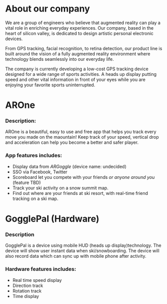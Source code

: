 # About our company

We are a group of engineers who believe that augmented reality can play a vital role in enriching everyday experiences. Our company, based in the heart of silicon valley, is dedicated to design artistic personal electronic devices.

From GPS tracking, facial recognition, to retina detection, our product line is built around the vision of a fully augmented reality environment where technology blends seamlessly into our everyday life.

The company is currently developing a low-cost GPS tracking device designed for a wide range of sports activities. A heads up display putting speed and other vital information in front of your eyes while you are enjoying your favorite sports uninterrupted.




# AROne


### Description:
AROne is a beautiful, easy to use and free app that helps you track every move you made on the maountain!
Keep track of your speed, vertical drop and acceleration can help you become a better and safer player.

### App features includes:

* Display data from *ARGoggle* (device name: undecided)
* SSO via Facebook, Twitter
* Scoreboard let you compete with your friends *or anyone around you* (feature TBD)
* Track your ski activity on a snow summit map.  
* Find out where are your friends at ski resort, with real-time friend tracking on a ski map.



# GogglePal (Hardware)


### Description
GogglePal is a device using mobile HUD (heads up display)technology. The device will show user instant data when ski/snowboarding. The device will also record data which can sync up with mobile phone after activity.


### Hardware features includes:

* Real time speed display
* Direction track
* Rotation track
* Time display

